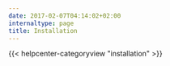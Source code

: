 ```yaml
---
date: 2017-02-07T04:14:02+02:00
internaltype: page
title: Installation
---
```


{{< helpcenter-categoryview "installation" >}}
